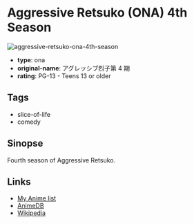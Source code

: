 # Aggressive Retsuko (ONA) 4th Season

![aggressive-retsuko-ona-4th-season](https://cdn.myanimelist.net/images/anime/1440/110886.jpg)

-   **type**: ona
-   **original-name**: アグレッシブ烈子第 4 期
-   **rating**: PG-13 - Teens 13 or older

## Tags

-   slice-of-life
-   comedy

## Sinopse

Fourth season of Aggressive Retsuko.

## Links

-   [My Anime list](https://myanimelist.net/anime/45489/Aggressive_Retsuko_ONA_4th_Season)
-   [AnimeDB](http://anidb.info/perl-bin/animedb.pl?show=anime&aid=15949)
-   [Wikipedia](https://en.wikipedia.org/wiki/Aggretsuko#Netflix_series)

